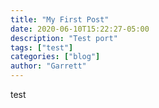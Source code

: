 ```yaml
---
title: "My First Post"
date: 2020-06-10T15:22:27-05:00
description: "Test port"
tags: ["test"]
categories: ["blog"]
author: "Garrett"
---
```


test